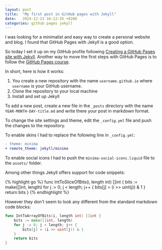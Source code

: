 ```yaml
---
layout: post
title:  "My first post in GitHub pages with Jekyll"
date:   2024-12-21 16:12:35 +0200
categories: github pages jekyll
---
```


I was looking for a minimalist and easy way to create a personal website and blog. I found that GitHub Pages with Jekyll is a good option.

So today I set it up on my GitHub profile following [Creating a GitHub Pages site with Jekyll](https://docs.github.com/en/pages/setting-up-a-github-pages-site-with-jekyll/creating-a-github-pages-site-with-jekyll). Another way to move the first steps with GitHub Pages is to follow the [GitHub Pages course](https://github.com/skills/github-pages).

In short, here is how it works:

1. You create a new repository with the name `username.github.io` where `username` is your GitHub username.
1. Clone the repository to your local machine
1. Install and set up Jekyll

To add a new post, create a new file in the `_posts` directory with the name `YEAR-MONTH-DAY-title.md` and write there your post in markdown format.

To change the site settings and theme, edit the `_config.yml` file and push the changes to the repository.

To enable skins I had to replace the following line in `_config.yml`:

```diff
- theme: minima
+ remote_theme: jekyll/minima
```

To enable social icons I had to push the `minima-social-icons.liquid` file to the `assets/` folder.

Among other things Jekyll offers support for code snippets:

{% highlight go %}
func IntToSliceOfBits(i, length int) []int {
	bits := make([]int, length)
	for j := 0; j < length; j++ {
		bits[j] = (i >> uint(j)) & 1
	}
	return bits
}
{% endhighlight %}

However they don't seem to look any different from the standard markdown code blocks:

```go
func IntToArrayOfBits(i, length int) []int {
	bits := make([]int, length)
	for j := 0; j < length; j++ {
		bits[j] = (i >> uint(j)) & 1
	}
	return bits
}
```
